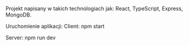 Projekt napisany w takich technologiach jak: React, TypeScript, Express, MongoDB.

Uruchomienie aplikacji:
Client: npm start

Server: npm run dev
